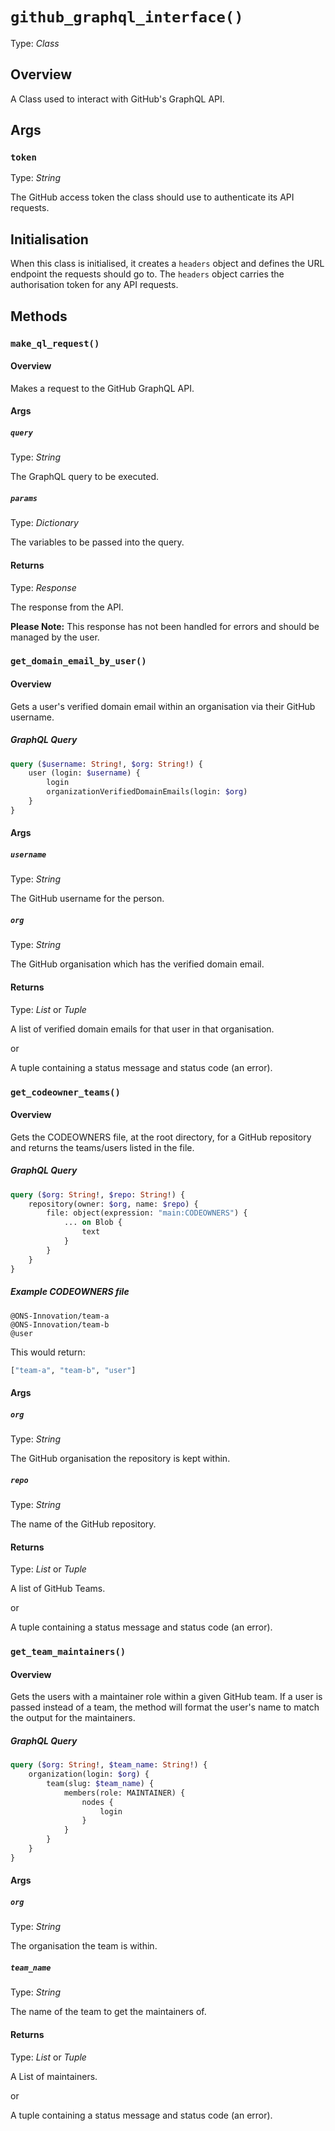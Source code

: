 # `github_graphql_interface()`

Type: *Class*

## Overview

A Class used to interact with GitHub's GraphQL API.

## Args

### `token`

Type: *String*

The GitHub access token the class should use to authenticate its API requests.

## Initialisation

When this class is initialised, it creates a `headers` object and defines the URL endpoint the requests should go to. The `headers` object carries the authorisation token for any API requests.

## Methods

### `make_ql_request()`

#### Overview

Makes a request to the GitHub GraphQL API.

#### Args

##### `query`

Type: *String*

The GraphQL query to be executed.

##### `params`

Type: *Dictionary*

The variables to be passed into the query.

#### Returns

Type: *Response*

The response from the API.

**Please Note:** This response has not been handled for errors and should be managed by the user.

### `get_domain_email_by_user()`

#### Overview

Gets a user's verified domain email within an organisation via their GitHub username.

##### GraphQL Query

```graphql
query ($username: String!, $org: String!) {
    user (login: $username) {
        login
        organizationVerifiedDomainEmails(login: $org)
    }
}
```

#### Args

##### `username`

Type: *String*

The GitHub username for the person.

##### `org`

Type: *String*

The GitHub organisation which has the verified domain email.

#### Returns

Type: *List* or *Tuple*

A list of verified domain emails for that user in that organisation.

or

A tuple containing a status message and status code (an error).

### `get_codeowner_teams()`

#### Overview

Gets the CODEOWNERS file, at the root directory, for a GitHub repository and returns the teams/users listed in the file.

##### GraphQL Query

```graphql
query ($org: String!, $repo: String!) {
    repository(owner: $org, name: $repo) {
        file: object(expression: "main:CODEOWNERS") {
            ... on Blob {
                text
            }
        }
    }
}
```

##### Example CODEOWNERS file

```
@ONS-Innovation/team-a
@ONS-Innovation/team-b
@user
```

This would return:

```python
["team-a", "team-b", "user"]
```

#### Args

##### `org`

Type: *String*

The GitHub organisation the repository is kept within.

##### `repo`

Type: *String*

The name of the GitHub repository.

#### Returns

Type: *List* or *Tuple*

A list of GitHub Teams.

or

A tuple containing a status message and status code (an error).

### `get_team_maintainers()`

#### Overview

Gets the users with a maintainer role within a given GitHub team. If a user is passed instead of a team, the method will format the user's name to match the output for the maintainers.

##### GraphQL Query

```graphql
query ($org: String!, $team_name: String!) {
    organization(login: $org) {
        team(slug: $team_name) {
            members(role: MAINTAINER) {
                nodes {
                    login
                }
            }
        }
    }
}
```

#### Args

##### `org`

Type: *String*

The organisation the team is within.

##### `team_name`

Type: *String*

The name of the team to get the maintainers of.

#### Returns

Type: *List* or *Tuple*

A List of maintainers.

or

A tuple containing a status message and status code (an error).